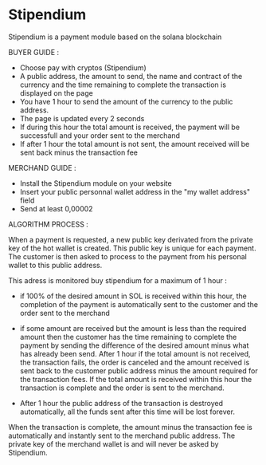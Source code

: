 # Stipendium

Stipendium is a payment module based on the solana blockchain

BUYER GUIDE :
- Choose pay with cryptos (Stipendium)
- A public address, the amount to send, the name and contract of the currency and the time remaining to
complete the transaction is displayed on the page
- You have 1 hour to send the amount of the currency to the public address.
- The page is updated every 2 seconds
- If during this hour the total amount is received, the payment will be successfull and your order sent to
the merchand
- If after 1 hour the total amount is not sent, the amount received will be sent back minus the transaction fee


MERCHAND GUIDE :
- Install the Stipendium module on your website
- Insert your public personnal wallet address in the "my wallet address" field
- Send at least 0,00002

ALGORITHM PROCESS :

When a payment is requested, a new public key derivated from the private key of
the hot wallet is created. This public key is unique for each payment.
The customer is then asked to process to the payment from his personal wallet to this
public address.

This adress is monitored buy stipendium for a maximum of 1 hour :

- if 100% of the desired amount in SOL is received within this hour, the completion of
the payment is automatically sent to the customer and the order sent to the merchand

- if some amount are received but the amount is less than the required amount then
the customer has the time remaining to complete the payment by sending the difference
of the desired amount minus what has already been send. After 1 hour if the total amount
is not received, the transaction fails, the order is canceled and the amount received
is sent back to the customer public address minus the amount required for the transaction fees.
If the total amount is received within this hour the transaction is complete and the order is
sent to the merchand.

- After 1 hour the public address of the transaction is destroyed automatically, all
the funds sent after this time will be lost forever.

When the transaction is complete, the amount minus the transaction fee is automatically and instantly sent to the merchand public address.
The private key of the merchand wallet is and will never be asked by Stipendium.

